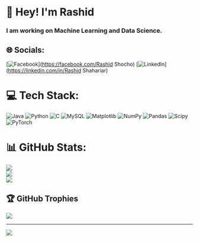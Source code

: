 # 💫 Hey! I'm Rashid
### I am working on Machine Learning and Data Science.


## 🌐 Socials:
[![Facebook](https://img.shields.io/badge/Facebook-%231877F2.svg?logo=Facebook&logoColor=white)](https://facebook.com/Rashid Shocho) 
[![LinkedIn](https://img.shields.io/badge/LinkedIn-%230077B5.svg?logo=linkedin&logoColor=white)](https://linkedin.com/in/Rashid Shahariar) 

# 💻 Tech Stack:
![Java](https://img.shields.io/badge/java-%23ED8B00.svg?style=for-the-badge&logo=openjdk&logoColor=white) ![Python](https://img.shields.io/badge/python-3670A0?style=for-the-badge&logo=python&logoColor=ffdd54) ![C](https://img.shields.io/badge/c-%2300599C.svg?style=for-the-badge&logo=c&logoColor=white) ![MySQL](https://img.shields.io/badge/mysql-%2300000f.svg?style=for-the-badge&logo=mysql&logoColor=white) ![Matplotlib](https://img.shields.io/badge/Matplotlib-%23ffffff.svg?style=for-the-badge&logo=Matplotlib&logoColor=black) ![NumPy](https://img.shields.io/badge/numpy-%23013243.svg?style=for-the-badge&logo=numpy&logoColor=white) ![Pandas](https://img.shields.io/badge/pandas-%23150458.svg?style=for-the-badge&logo=pandas&logoColor=white) ![Scipy](https://img.shields.io/badge/SciPy-%230C55A5.svg?style=for-the-badge&logo=scipy&logoColor=%white) ![PyTorch](https://img.shields.io/badge/PyTorch-%23EE4C2C.svg?style=for-the-badge&logo=PyTorch&logoColor=white)
# 📊 GitHub Stats:
![](https://github-readme-stats.vercel.app/api?username=Rashid-Shocho&theme=dark&hide_border=false&include_all_commits=true&count_private=true)<br/>
![](https://github-readme-streak-stats.herokuapp.com/?user=Rashid-Shocho&theme=dark&hide_border=false)<br/>
![](https://github-readme-stats.vercel.app/api/top-langs/?username=Rashid-Shocho&theme=dark&hide_border=false&include_all_commits=true&count_private=true&layout=compact)

## 🏆 GitHub Trophies
![](https://github-profile-trophy.vercel.app/?username=Rashid-Shocho&theme=radical&no-frame=true&no-bg=false&margin-w=4)



---
[![](https://visitcount.itsvg.in/api?id=Rashid-Shocho&icon=3&color=11)](https://visitcount.itsvg.in)

<!-- Proudly created with GPRM ( https://gprm.itsvg.in ) -->
